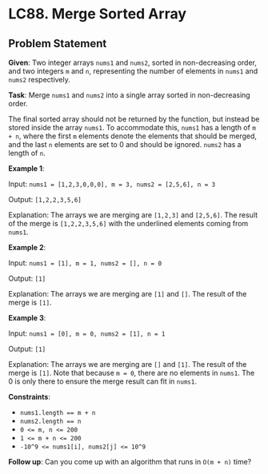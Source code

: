 # LC88. Merge Sorted Array

## Problem Statement

**Given**: Two integer arrays `nums1` and `nums2`, sorted in non-decreasing order, and two integers `m` and `n`, representing the number of elements in `nums1` and `nums2` respectively.

**Task**: Merge `nums1` and `nums2` into a single array sorted in non-decreasing order.

The final sorted array should not be returned by the function, but instead be stored inside the array `nums1`. To accommodate this, `nums1` has a length of `m + n`, where the first `m` elements denote the elements that should be merged, and the last `n` elements are set to 0 and should be ignored. `nums2` has a length of `n`.

**Example 1**:

Input: `nums1 = [1,2,3,0,0,0], m = 3, nums2 = [2,5,6], n = 3`

Output: `[1,2,2,3,5,6]`

Explanation: The arrays we are merging are `[1,2,3]` and `[2,5,6]`. The result of the merge is `[1,2,2,3,5,6]` with the underlined elements coming from `nums1`.

**Example 2**:

Input: `nums1 = [1], m = 1, nums2 = [], n = 0`

Output: `[1]`

Explanation: The arrays we are merging are `[1]` and `[]`. The result of the merge is `[1]`.

**Example 3**:

Input: `nums1 = [0], m = 0, nums2 = [1], n = 1`

Output: `[1]`

Explanation: The arrays we are merging are `[]` and `[1]`. The result of the merge is `[1]`. Note that because `m = 0`, there are no elements in `nums1`. The 0 is only there to ensure the merge result can fit in `nums1`.

**Constraints**:

- `nums1.length == m + n`
- `nums2.length == n`
- `0 <= m, n <= 200`
- `1 <= m + n <= 200`
- `-10^9 <= nums1[i], nums2[j] <= 10^9`

**Follow up**: Can you come up with an algorithm that runs in `O(m + n)` time?
